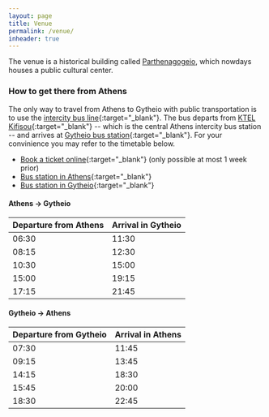 ```yaml
---
layout: page
title: Venue
permalink: /venue/
inheader: true
---
```


The venue is a historical building called [Parthenagogeio](https://maps.app.goo.gl/aVWowukYg8qbRPKN9), which nowdays houses a public cultural center. 

### How to get there from Athens
The only way to travel from Athens to Gytheio with public transportation is to use the [intercity bus line](https://ktel-lakonias.gr){:target="_blank"}. The bus departs from [KTEL Kifisou](https://maps.app.goo.gl/dxYJdjkgMbuN8rZh6){:target="_blank"} -- which is the central Athens intercity bus station -- and arrives at [Gytheio bus station](https://maps.app.goo.gl/3XsSazQsCSWDWeKbA){:target="_blank"}. For your convinience you may refer to the timetable below.

- [Book a ticket online](https://ktel-lakonias.gr/eticket/en){:target="_blank"} (only possible at most 1 week prior)
- [Bus station in Athens](https://maps.app.goo.gl/dxYJdjkgMbuN8rZh6){:target="_blank"}
- [Bus station in Gytheio](https://maps.app.goo.gl/3XsSazQsCSWDWeKbA){:target="_blank"}

#### Athens -> Gytheio

Departure from Athens | Arrival in Gytheio
:-------------------- | :------
06:30                 | 11:30
08:15                 | 12:30
10:30                 | 15:00
15:00                 | 19:15
17:15                 | 21:45

#### Gytheio -> Athens

Departure from Gytheio | Arrival in Athens
:--------------------- | :------
07:30                  | 11:45
09:15                  | 13:45
14:15                  | 18:30
15:45                  | 20:00
18:30                  | 22:45